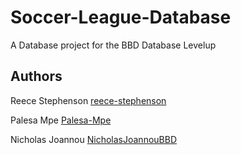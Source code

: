 # Soccer-League-Database
A Database project for the BBD Database Levelup

## Authors

Reece Stephenson
[reece-stephenson](https://github.com/reece-stephenson)

Palesa Mpe
[Palesa-Mpe](https://github.com/Palesa-Mpe)

Nicholas Joannou
[NicholasJoannouBBD](https://github.com/NicholasJoannouBBD)